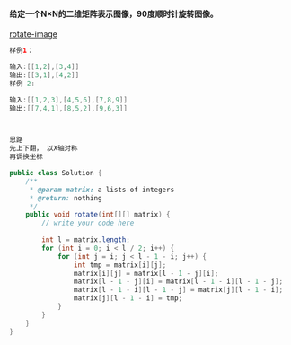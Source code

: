 #### 给定一个N×N的二维矩阵表示图像，90度顺时针旋转图像。

[rotate-image](https://www.lintcode.com/problem/rotate-image/description)



```java
样例1：

输入:[[1,2],[3,4]]
输出:[[3,1],[4,2]]
样例 2:

输入:[[1,2,3],[4,5,6],[7,8,9]]
输出:[[7,4,1],[8,5,2],[9,6,3]]



思路
先上下翻， 以X轴对称
再调换坐标


```

```java
public class Solution {
    /**
     * @param matrix: a lists of integers
     * @return: nothing
     */
    public void rotate(int[][] matrix) {
        // write your code here
        
        int l = matrix.length;
        for (int i = 0; i < l / 2; i++) {
            for (int j = i; j < l - 1 - i; j++) {
                int tmp = matrix[i][j];
                matrix[i][j] = matrix[l - 1 - j][i];
                matrix[l - 1 - j][i] = matrix[l - 1 - i][l - 1 - j];
                matrix[l - 1 - i][l - 1 - j] = matrix[j][l - 1 - i];
                matrix[j][l - 1 - i] = tmp;
            }
        }
    }
}
```

